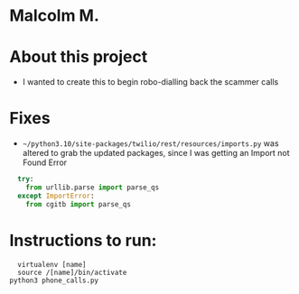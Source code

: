 # Malcolm M.

# About this project

- I wanted to create this to begin robo-dialling back the scammer calls

# Fixes

- `~/python3.10/site-packages/twilio/rest/resources/imports.py` was altered to grab the updated packages, since I was getting an Import not Found Error

```python
  try:
    from urllib.parse import parse_qs
  except ImportError:
    from cgitb import parse_qs
```

# Instructions to run:
```
  virtualenv [name]
  source /[name]/bin/activate
python3 phone_calls.py
```
  
